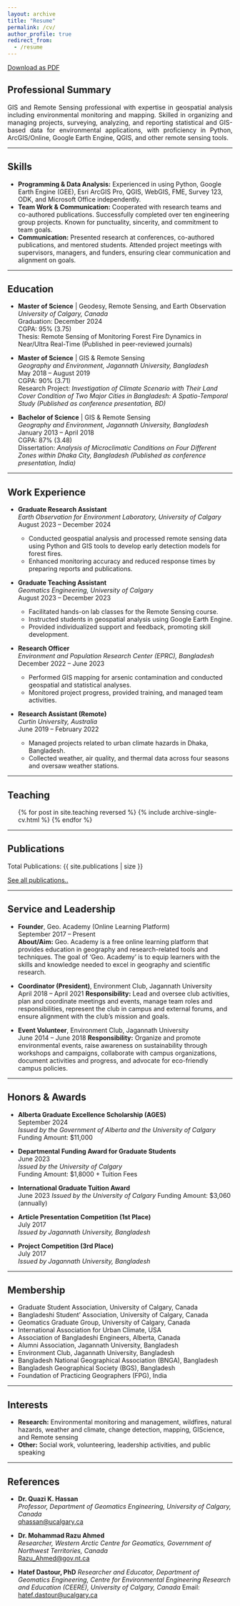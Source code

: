 ```yaml
---
layout: archive
title: "Resume"
permalink: /cv/
author_profile: true
redirect_from:
  - /resume
---
```

[Download as PDF](https://drive.google.com/file/d/1myrIzBrVvXAejjciTMzpp1Iw_HKcUUlS/view?usp=sharing)


## Professional Summary

<p style="text-align: justify;">
GIS and Remote Sensing professional with expertise in geospatial analysis including environmental monitoring and mapping. Skilled in organizing and managing projects, surveying, analyzing, and reporting statistical and GIS-based data for environmental applications, with proficiency in Python, ArcGIS/Online, Google Earth Engine, QGIS, and other remote sensing tools.
</p>

---

## Skills

- **Programming & Data Analysis:** Experienced in using Python, Google Earth Engine (GEE), Esri ArcGIS Pro, QGIS, WebGIS, FME, Survey 123, ODK, and Microsoft Office independently.
- **Team Work & Communication:** Cooperated with research teams and co-authored publications. Successfully completed over ten engineering group projects. Known for punctuality, sincerity, and commitment to team goals.
- **Communication:** Presented research at conferences, co-authored publications, and mentored students. Attended project meetings with supervisors, managers, and funders, ensuring clear communication and alignment on goals.

---

## Education


- **Master of Science** | Geodesy, Remote Sensing, and Earth Observation  
  *University of Calgary, Canada*  
  Graduation: December 2024  
  CGPA: 95% (3.75)  
  Thesis: Remote Sensing of Monitoring Forest Fire Dynamics in Near/Ultra Real-Time (Published in peer-reviewed journals)



- **Master of Science** | GIS & Remote Sensing  
  *Geography and Environment, Jagannath University, Bangladesh*  
  May 2018 – August 2019  
  CGPA: 90% (3.71)  
  Research Project: *Investigation of Climate Scenario with Their Land Cover Condition of Two Major Cities in Bangladesh: A Spatio-Temporal Study (Published as conference presentation, BD)*



- **Bachelor of Science** | GIS & Remote Sensing  
  *Geography and Environment, Jagannath University, Bangladesh*  
  January 2013 – April 2018  
  CGPA: 87% (3.48)  
  Dissertation: *Analysis of Microclimatic Conditions on Four Different Zones within Dhaka City, Bangladesh (Published as conference presentation, India)*


---

## Work Experience

- **Graduate Research Assistant**  
  *Earth Observation for Environment Laboratory, University of Calgary*  
  August 2023 – December 2024  
  - Conducted geospatial analysis and processed remote sensing data using Python and GIS tools to develop early detection models for forest fires.
  - Enhanced monitoring accuracy and reduced response times by preparing reports and publications.


- **Graduate Teaching Assistant**  
  *Geomatics Engineering, University of Calgary*  
  August 2023 – December 2023  
  - Facilitated hands-on lab classes for the Remote Sensing course.
  - Instructed students in geospatial analysis using Google Earth Engine.
  - Provided individualized support and feedback, promoting skill development.

- **Research Officer**  
  *Environment and Population Research Center (EPRC), Bangladesh*  
  December 2022 – June 2023  
  - Performed GIS mapping for arsenic contamination and conducted geospatial and statistical analyses.
  - Monitored project progress, provided training, and managed team activities.

- **Research Assistant (Remote)**  
  *Curtin University, Australia*  
  June 2019 – February 2022  
  - Managed projects related to urban climate hazards in Dhaka, Bangladesh.
  - Collected weather, air quality, and thermal data across four seasons and oversaw weather stations.


---

## Teaching
<ul>{% for post in site.teaching reversed %}
  {% include archive-single-cv.html %}
{% endfor %}</ul>

---
## Publications

<p>Total Publications: {{ site.publications | size }}</p>
<a href="https://scholar.google.ca/citations?user=mB_32qkAAAAJ&hl=en" target="_blank">See all publications..</a>

---

## Service and Leadership


- **Founder**, Geo. Academy (Online Learning Platform)  
  September 2017 – Present  
  **About/Aim:** Geo. Academy is a free online learning platform that provides education in geography and research-related tools and techniques. The goal of ‘Geo. Academy’ is to equip learners with the skills and knowledge needed to excel in geography and scientific research.



- **Coordinator (President)**, Environment Club, Jagannath University  
  April 2018 – April 2021
  **Responsibility:** Lead and oversee club activities, plan and coordinate meetings and events, manage team roles and responsibilities, represent the club in campus and external forums, and ensure alignment with the club’s mission and goals.


- **Event Volunteer**, Environment Club, Jagannath University  
  June 2014 – June 2018
  **Responsibility:** Organize and promote environmental events, raise awareness on sustainability through workshops and campaigns, collaborate with campus organizations, document activities and progress, and advocate for eco-friendly campus policies.
 

---

## Honors & Awards


- **Alberta Graduate Excellence Scholarship (AGES)**  
  September 2024  
  *Issued by the Government of Alberta and the University of Calgary*  
  Funding Amount: $11,000

- **Departmental Funding Award for Graduate Students**  
  June 2023  
  *Issued by the University of Calgary*  
  Funding Amount: $1,8000 + Tuition Fees

- **International Graduate Tuition Award**  
  June 2023
  *Issued by the University of Calgary* 
  Funding Amount: $3,060 (annually)

- **Article Presentation Competition (1st Place)**  
  July 2017  
  *Issued by Jagannath University, Bangladesh*  

- **Project Competition (3rd Place)**  
  July 2017  
  *Issued by Jagannath University, Bangladesh*

---

## Membership

- Graduate Student Association, University of Calgary, Canada  
- Bangladeshi Student’ Association, University of Calgary, Canada  
- Geomatics Graduate Group, University of Calgary, Canada
- International Association for Urban Climate, USA  
- Association of Bangladeshi Engineers, Alberta, Canada  
- Alumni Association, Jagannath University, Bangladesh  
- Environment Club, Jagannath University, Bangladesh  
- Bangladesh National Geographical Association (BNGA), Bangladesh  
- Bangladesh Geographical Society (BGS), Bangladesh  
- Foundation of Practicing Geographers (FPG), India

---

## Interests

- **Research:** Environmental monitoring and management, wildfires, natural hazards, weather and climate, change detection, mapping, GIScience, and Remote sensing  
- **Other:** Social work, volunteering, leadership activities, and public speaking

---

## References

- **Dr. Quazi K. Hassan**  
  *Professor, Department of Geomatics Engineering, University of Calgary, Canada*  
  qhassan@ucalgary.ca  

- **Dr. Mohammad Razu Ahmed**  
  *Researcher, Western Arctic Centre for Geomatics, Government of Northwest Territories, Canada*  
  Razu_Ahmed@gov.nt.ca

- **Hatef Dastour, PhD**
  *Researcher and Educator, Department of Geomatics Engineering, Centre for Environmental Engineering Research and Education (CEERE), University of Calgary, Canada* 
  Email: hatef.dastour@ucalgary.ca  


